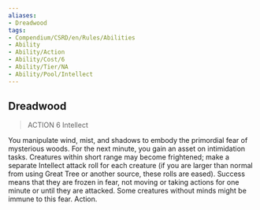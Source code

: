 ```yaml
---
aliases:
- Dreadwood
tags:
- Compendium/CSRD/en/Rules/Abilities
- Ability
- Ability/Action
- Ability/Cost/6
- Ability/Tier/NA
- Ability/Pool/Intellect
---
```


  
## Dreadwood  
>ACTION 6  Intellect  
  
You manipulate wind, mist, and shadows to embody the primordial fear of mysterious woods. For the next minute, you gain an asset on intimidation tasks. Creatures within short range may become frightened; make a separate Intellect attack roll for each creature (if you are larger than normal from using Great Tree or another source, these rolls are eased). Success means that they are frozen in fear, not moving or taking actions for one minute or until they are attacked. Some creatures without minds might be immune to this fear. Action.